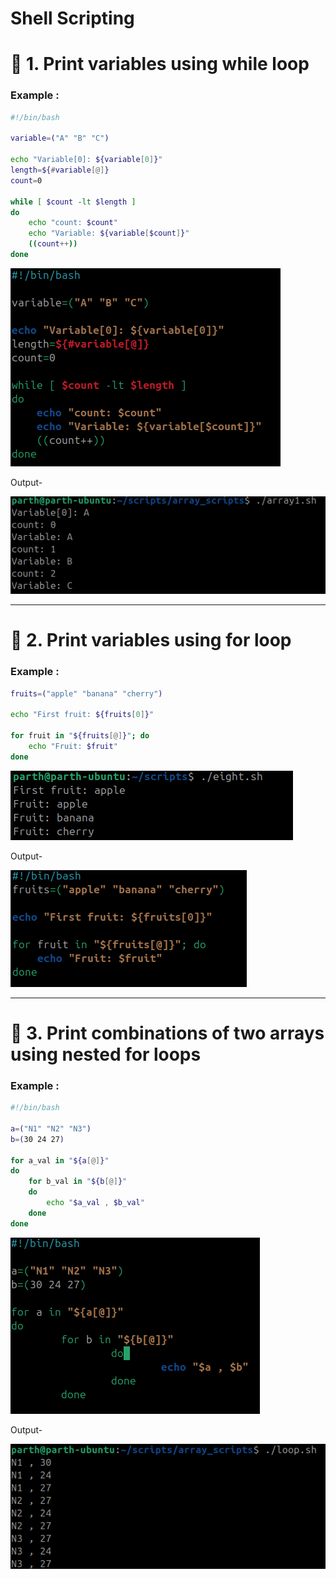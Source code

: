 # Shell Scripting
# 🔹 1. **Print variables using while loop**

### Example :

```bash
#!/bin/bash

variable=("A" "B" "C")

echo "Variable[0]: ${variable[0]}"
length=${#variable[@]}
count=0

while [ $count -lt $length ]
do
    echo "count: $count"
    echo "Variable: ${variable[$count]}"
    ((count++))
done

```

![alt text](shell_script_image/while_loop.png)

Output-

![alt text](shell_script_image/whilesh.png)



---
# 🔹 2. **Print variables using for loop**

### Example :


```bash
fruits=("apple" "banana" "cherry")

echo "First fruit: ${fruits[0]}"

for fruit in "${fruits[@]}"; do
    echo "Fruit: $fruit"
done
```

![alt text](image6/eightsh.png)

Output-

![alt text](image6/eight.png)

---

# 🔹 3. **Print combinations of two arrays using nested for loops**


### Example :


```bash
#!/bin/bash

a=("N1" "N2" "N3")
b=(30 24 27)

for a_val in "${a[@]}"
do
    for b_val in "${b[@]}"
    do
        echo "$a_val , $b_val"
    done
done

```

![alt text](shell_script_image/forbut112.png)


Output-

![alt text](shell_script_image/forbut.png)
